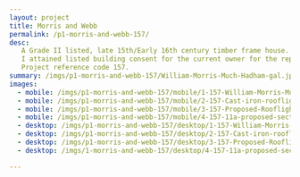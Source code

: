 ```yaml
---
layout: project
title: Morris and Webb
permalink: /p1-morris-and-webb-157/
desc:
   A Grade II listed, late 15th/Early 16th century timber frame house. The property has a 19th century rear extension and alterations by the notable Arts & Crafts architect Philip Webb, for William Morris’ sister, Henrietta. The design of the rear extension contains some interesting features such as a fully glazed roof section above a large window, designed to provide better natural light for Henrietta's needlework. in 1877 William Morris and Philip Webb wrote the manifesto for the Society for the Protection of Ancient Buildings that, as a member, we still support today.<br><br>
   I attained listed building consent for the current owner for the replacement of some modern external doors and the installation of a conservation rooflight and mechanical extract ventilation in the bathroom. While the extent of my commission was fairly minor in scale, it was great to work on a building of such a prominent and influential architect and with a direct connection to two building conservation pioneers.<br><br>
   Project reference code 157.
summary: /imgs/p1-morris-and-webb-157/William-Morris-Much-Hadham-gal.jpg
images:
  - mobile: /imgs/p1-morris-and-webb-157/mobile/1-157-William-Morris-Much-Hadham-Grade-2-Listed-Cottage-m.jpg
  - mobile: /imgs/p1-morris-and-webb-157/mobile/2-157-Cast-iron-rooflight-replacement-listed-building-consent-m.jpg
  - mobile: /imgs/p1-morris-and-webb-157/mobile/3-157-Proposed-Rooflight-3D-Views-m.jpg
  - mobile: /imgs/p1-morris-and-webb-157/mobile/4-157-11a-proposed-sections-m.jpg
  - desktop: /imgs/p1-morris-and-webb-157/desktop/1-157-William-Morris-Much-Hadham-Grade-2-Listed-Cottage-dt.jpg
  - desktop: /imgs/p1-morris-and-webb-157/desktop/2-157-Cast-iron-rooflight-replacement-listed-building-consent-dt.jpg
  - desktop: /imgs/p1-morris-and-webb-157/desktop/3-157-Proposed-Rooflight-3D-Views-dt.jpg
  - desktop: /imgs/1-morris-and-webb-157/desktop/4-157-11a-proposed-sections-dt.jpg

---
```

